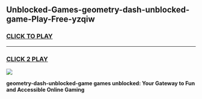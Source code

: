 
## Unblocked-Games-geometry-dash-unblocked-game-Play-Free-yzqiw
<h3>
<a href="https://premium76.site?title=geometry-dash-unblocked-game&ref=20A">CLICK TO PLAY</a></h3>
<hr>

<h3>
<a href="https://premium76.site?title=geometry-dash-unblocked-game&ref=20A">CLICK 2 PLAY</a>
  
</h3>

<a href="https://premium76.site?title=geometry-dash-unblocked-game&ref=20A"><img src="https://clearcache.store/games.png"></a>


**geometry-dash-unblocked-game games unblocked: Your Gateway to Fun and Accessible Online Gaming**
